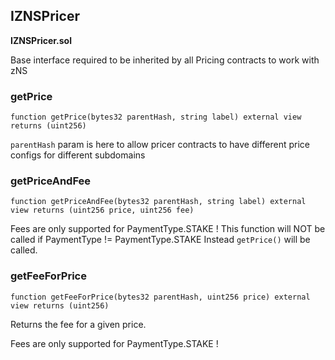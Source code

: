 ## IZNSPricer


**IZNSPricer.sol**

Base interface required to be inherited by all Pricing contracts to work with zNS




### getPrice

```solidity
function getPrice(bytes32 parentHash, string label) external view returns (uint256)
```




`parentHash` param is here to allow pricer contracts
 to have different price configs for different subdomains



### getPriceAndFee

```solidity
function getPriceAndFee(bytes32 parentHash, string label) external view returns (uint256 price, uint256 fee)
```




Fees are only supported for PaymentType.STAKE !
 This function will NOT be called if PaymentType != PaymentType.STAKE
 Instead `getPrice()` will be called.



### getFeeForPrice

```solidity
function getFeeForPrice(bytes32 parentHash, uint256 price) external view returns (uint256)
```


Returns the fee for a given price.

Fees are only supported for PaymentType.STAKE !




